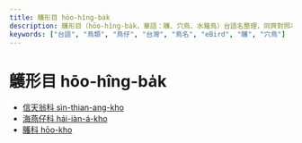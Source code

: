 ```yaml
---
title: 鸌形目 hōo-hîng-ba̍k
description: 鸌形目（hōo-hîng-ba̍k，華語：鸌、穴鳥、水薙鳥）台語名整理，同齊對照本土 ê 台語號名、鳥仔特徵、英語、日語、華語翻譯，嘛有物種 ê eBird 網址，予未來 ê 物種命名參考。
keywords: ["台語", "鳥類", "鳥仔", "台灣", "鳥名", "eBird", "鸌", "穴鳥"]
---
```


# 鸌形目 hōo-hîng-ba̍k

- [信天翁科 sìn-thian-ang-kho](./diomedeidae.md)
- [海燕仔科 hái-iàn-á-kho](./hydrobatidae.md)
- [鸌科 hōo-kho](./procellariidae.md)
